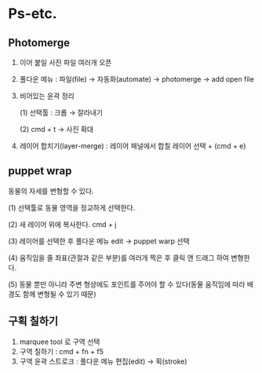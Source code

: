 # Ps-etc.

## Photomerge

1. 이어 붙일 사진 파일 여러개 오픈
2. 풀다운 메뉴 :  파일(file) → 자동화(automate) → photomerge → add open file
3. 비어있는 윤곽 정리 

    (1) 선택툴 : 크롭 → 잘라내기

    (2) cmd + t →  사진 확대

4. 레이어 합치기(layer-merge) : 레이어 패널에서 합칠 레이어 선택 + (cmd + e)

## puppet wrap

동물의 자세를 변형할 수 있다.

(1) 선택툴로 동물 영역을 정교하게 선택한다.

(2) 새 레이어 위에 복사한다. cmd + j

(3) 레이어를 선택한 후 풀다운 메뉴 edit → puppet warp 선택

(4) 움직임을 줄 좌표(관절과 같은 부분)를 여러개 찍은 후 클릭 앤 드래그 하여 변형한다. 

(5) 동물 뿐만 아니라 주변 형상에도 포인트를 주어야 할 수 있다(동물 움직임에 따라 배경도 함께 변형될 수 있기 때문)

## 구획 칠하기

1. marquee tool 로 구역 선택
2. 구역 칠하기 : cmd + fn + f5
3. 구역 윤곽 스트로크 : 풀다운 메뉴 편집(edit) → 획(stroke)